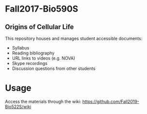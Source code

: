 # Fall2017-Bio590S

## Origins of Cellular Life
This repository houses and manages student accessible documents:
* Syllabus
* Reading bibliography
* URL links to videos (e.g. NOVA)
* Skype recordings
* Discussion questions from other students

# Usage
Access the materials through the wiki: https://github.com/Fall2019-Bio522S/wiki
